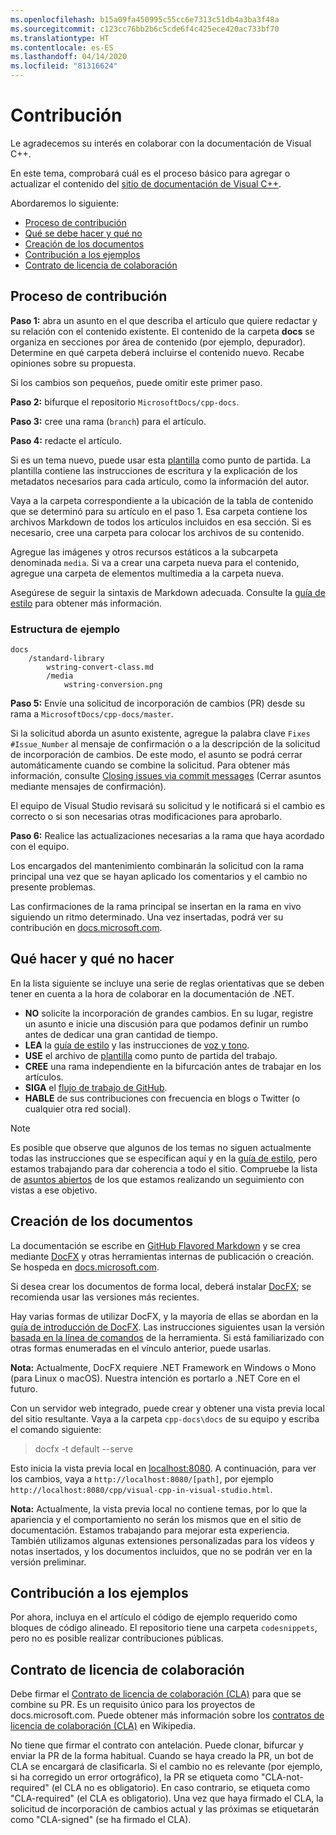 ```yaml
---
ms.openlocfilehash: b15a09fa450995c55cc6e7313c51db4a3ba3f48a
ms.sourcegitcommit: c123cc76bb2b6c5cde6f4c425ece420ac733bf70
ms.translationtype: HT
ms.contentlocale: es-ES
ms.lasthandoff: 04/14/2020
ms.locfileid: "81316624"
---
```

# <a name="contributing"></a>Contribución

Le agradecemos su interés en colaborar con la documentación de Visual C++.

En este tema, comprobará cuál es el proceso básico para agregar o actualizar el contenido del [sitio de documentación de Visual C++](https://docs.microsoft.com/cpp).

Abordaremos lo siguiente:

- [Proceso de contribución](#process-for-contributing)
- [Qué se debe hacer y qué no](#dos-and-donts)
- [Creación de los documentos](#building-the-docs)
- [Contribución a los ejemplos](#contributing-to-samples)
- [Contrato de licencia de colaboración](#contributor-license-agreement)

## <a name="process-for-contributing"></a>Proceso de contribución

**Paso 1:** abra un asunto en el que describa el artículo que quiere redactar y su relación con el contenido existente.
El contenido de la carpeta **docs** se organiza en secciones por área de contenido (por ejemplo, depurador). Determine en qué carpeta deberá incluirse el contenido nuevo. Recabe opiniones sobre su propuesta.

Si los cambios son pequeños, puede omitir este primer paso.

**Paso 2:** bifurque el repositorio `MicrosoftDocs/cpp-docs`.

**Paso 3:** cree una rama (`branch`) para el artículo.

**Paso 4:** redacte el artículo.

Si es un tema nuevo, puede usar esta [plantilla](./styleguide/template.md) como punto de partida. La plantilla contiene las instrucciones de escritura y la explicación de los metadatos necesarios para cada artículo, como la información del autor.

Vaya a la carpeta correspondiente a la ubicación de la tabla de contenido que se determinó para su artículo en el paso 1.
Esa carpeta contiene los archivos Markdown de todos los artículos incluidos en esa sección. Si es necesario, cree una carpeta para colocar los archivos de su contenido.

Agregue las imágenes y otros recursos estáticos a la subcarpeta denominada `media`. Si va a crear una carpeta nueva para el contenido, agregue una carpeta de elementos multimedia a la carpeta nueva.

Asegúrese de seguir la sintaxis de Markdown adecuada. Consulte la [guía de estilo](./styleguide/template.md) para obtener más información.

### <a name="example-structure"></a>Estructura de ejemplo

```
docs
    /standard-library
        wstring-convert-class.md
        /media
            wstring-conversion.png
```

**Paso 5:** Envíe una solicitud de incorporación de cambios (PR) desde su rama a `MicrosoftDocs/cpp-docs/master`.

Si la solicitud aborda un asunto existente, agregue la palabra clave `Fixes #Issue_Number` al mensaje de confirmación o a la descripción de la solicitud de incorporación de cambios. De este modo, el asunto se podrá cerrar automáticamente cuando se combine la solicitud. Para obtener más información, consulte [Closing issues via commit messages](https://help.github.com/articles/closing-issues-via-commit-messages/) (Cerrar asuntos mediante mensajes de confirmación).

El equipo de Visual Studio revisará su solicitud y le notificará si el cambio es correcto o si son necesarias otras modificaciones para aprobarlo.

**Paso 6:** Realice las actualizaciones necesarias a la rama que haya acordado con el equipo.

Los encargados del mantenimiento combinarán la solicitud con la rama principal una vez que se hayan aplicado los comentarios y el cambio no presente problemas.

Las confirmaciones de la rama principal se insertan en la rama en vivo siguiendo un ritmo determinado. Una vez insertadas, podrá ver su contribución en [docs.microsoft.com](https://docs.microsoft.com/cpp/).

## <a name="dos-and-donts"></a>Qué hacer y qué no hacer

En la lista siguiente se incluye una serie de reglas orientativas que se deben tener en cuenta a la hora de colaborar en la documentación de .NET.

- **NO** solicite la incorporación de grandes cambios. En su lugar, registre un asunto e inicie una discusión para que podamos definir un rumbo antes de dedicar una gran cantidad de tiempo.
- **LEA** la [guía de estilo](./styleguide/template.md) y las instrucciones de [voz y tono](./styleguide/voice-tone.md).
- **USE** el archivo de [plantilla](./styleguide/template.md) como punto de partida del trabajo.
- **CREE** una rama independiente en la bifurcación antes de trabajar en los artículos.
- **SIGA** el [flujo de trabajo de GitHub](https://guides.github.com/introduction/flow/).
- **HABLE** de sus contribuciones con frecuencia en blogs o Twitter (o cualquier otra red social).

> [!NOTE]
> Es posible que observe que algunos de los temas no siguen actualmente todas las instrucciones que se especifican aquí y en la [guía de estilo](./styleguide/template.md), pero estamos trabajando para dar coherencia a todo el sitio. Compruebe la lista de [asuntos abiertos](https://github.com/MicrosoftDocs/cpp-docs/issues?q=is%3Aissue+is%3Aopen+label%3Aguidelines-adherence) de los que estamos realizando un seguimiento con vistas a ese objetivo.

## <a name="building-the-docs"></a>Creación de los documentos

La documentación se escribe en [GitHub Flavored Markdown](https://help.github.com/categories/writing-on-github/) y se crea mediante [DocFX](https://dotnet.github.io/docfx/) y otras herramientas internas de publicación o creación. Se hospeda en [docs.microsoft.com](https://docs.microsoft.com/).

Si desea crear los documentos de forma local, deberá instalar [DocFX](https://dotnet.github.io/docfx/); se recomienda usar las versiones más recientes.

Hay varias formas de utilizar DocFX, y la mayoría de ellas se abordan en la [guía de introducción de DocFX](https://dotnet.github.io/docfx/tutorial/docfx_getting_started.html). Las instrucciones siguientes usan la versión [basada en la línea de comandos](https://dotnet.github.io/docfx/tutorial/docfx_getting_started.html#2-use-docfx-as-a-command-line-tool) de la herramienta. Si está familiarizado con otras formas enumeradas en el vínculo anterior, puede usarlas.

**Nota:** Actualmente, DocFX requiere .NET Framework en Windows o Mono (para Linux o macOS). Nuestra intención es portarlo a .NET Core en el futuro.

Con un servidor web integrado, puede crear y obtener una vista previa local del sitio resultante. Vaya a la carpeta `cpp-docs\docs` de su equipo y escriba el comando siguiente:

> docfx -t default --serve

Esto inicia la vista previa local en [localhost:8080](http://localhost:8080). A continuación, para ver los cambios, vaya a `http://localhost:8080/[path]`, por ejemplo `http://localhost:8080/cpp/visual-cpp-in-visual-studio.html`.

**Nota:** Actualmente, la vista previa local no contiene temas, por lo que la apariencia y el comportamiento no serán los mismos que en el sitio de documentación. Estamos trabajando para mejorar esta experiencia. También utilizamos algunas extensiones personalizadas para los vídeos y notas insertados, y los documentos incluidos, que no se podrán ver en la versión preliminar.

## <a name="contributing-to-samples"></a>Contribución a los ejemplos

Por ahora, incluya en el artículo el código de ejemplo requerido como bloques de código alineado. El repositorio tiene una carpeta `codesnippets`, pero no es posible realizar contribuciones públicas.

## <a name="contributor-license-agreement"></a>Contrato de licencia de colaboración

Debe firmar el [Contrato de licencia de colaboración (CLA)](LICENSE) para que se combine su PR. Es un requisito único para los proyectos de docs.microsoft.com. Puede obtener más información sobre los [contratos de licencia de colaboración (CLA)](https://en.wikipedia.org/wiki/Contributor_License_Agreement) en Wikipedia.

No tiene que firmar el contrato con antelación. Puede clonar, bifurcar y enviar la PR de la forma habitual. Cuando se haya creado la PR, un bot de CLA se encargará de clasificarla. Si el cambio no es relevante (por ejemplo, si ha corregido un error ortográfico), la PR se etiqueta como "CLA-not-required" (el CLA no es obligatorio). En caso contrario, se etiqueta como "CLA-required" (el CLA es obligatorio). Una vez que haya firmado el CLA, la solicitud de incorporación de cambios actual y las próximas se etiquetarán como "CLA-signed" (se ha firmado el CLA).
